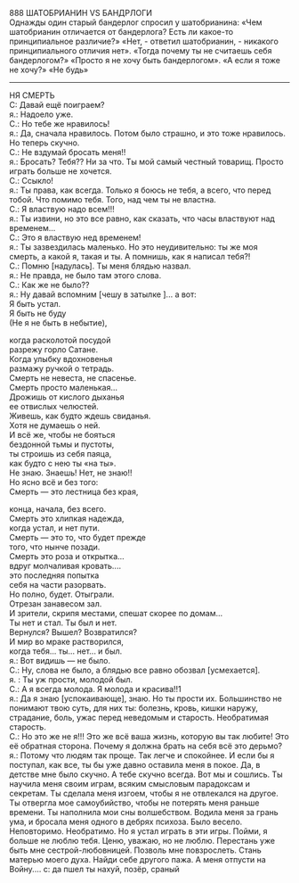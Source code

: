 888
ШАТОБРИАНИН VS БАНДРЛОГИ  
Однажды один старый бандерлог спросил у шатобрианина:
«Чем шатобрианин отличается от бандерлога? Есть ли какое-то принципиальное различие?»
«Нет, - ответил шатобрианин, - никакого принципиального отличия нет».
«Тогда почему ты не считаешь себя бандерлогом?»
«Просто я не хочу быть бандерлогом».
«А если я тоже не хочу?»
«Не будь»

***
НЯ СМЕРТЬ  
С: Давай ещё поиграем?  
я.: Надоело уже.  
С.: Но тебе же нравилось!  
я.: Да, сначала нравилось. Потом было страшно, и это тоже нравилось. Но теперь скучно.  
С.: Не вздумай бросать меня!!  
я.: Бросать? Тебя?? Ни за что. Ты мой самый честный товарищ. Просто играть больше не хочется.  
С.: Ссыкло!  
я.: Ты права, как всегда. Только я боюсь не тебя, а всего, что перед тобой. Что помимо тебя. Того, над чем ты не властна.  
С.: Я властвую надо всем!!!  
я.: Ты извини, но это все равно, как сказать, что часы властвуют над временем...  
С.: Это я властвую нед временем!  
я.: Ты зазвездилась маленько. Но это неудивительно: ты же моя смерть, а какой я, такая и ты. А помнишь, как я написал тебя?!  
С.: Помню [надулась]. Ты меня блядью назвал.  
я.: Не правда, не было там этого слова.  
С.: Как же не было??  
я.: Ну давай вспомним [чешу в затылке ]... а вот:  
Я быть устал.  
Я быть не буду  
(Не я не быть в небытие),

когда расколотой посудой  
разрежу горло Сатане.  
Когда улыбку вдохновенья  
размажу ручкой о тетрадь.  
Смерть не невеста, не спасенье.  
Смерть просто маленькая...  
Дрожишь от кислого дыханья  
ее отвислых челюстей.  
Живешь, как будто ждешь свиданья.  
Хотя не думаешь о ней.  
И всё же, чтобы не бояться  
бездонной тьмы и пустоты,  
ты строишь из себя паяца,  
как будто с нею ты «на ты».  
Не знаю. Знаешь! Нет, не знаю!!  
Но ясно всё и без того:  
Смерть — это лестница без края,  

конца, начала, без всего.  
Смерть это хлипкая надежда,  
когда устал, и нет пути.  
Смерть — это то, что будет прежде  
того, что нынче позади.  
Смерть это роза и открытка...  
вдруг молчаливая кровать....  
это последняя попытка  
себя на части разорвать.  
Но полно, будет. Отыграли.  
Отрезан занавесом зал.  
И зрители, скрипя местами, 
спешат скорее по домам...  
Ты нет и стал. Ты был и нет.  
Вернулся? Вышел? Возвратился?  
И мир во мраке растворился,  
когда тебя... ты... нет... и был.  
я.: Вот видишь — не было.  
С.: Ну, слова не было, а блядью все равно обозвал [усмехается].  
я. : Ты уж прости, молодой был.  
С.: А я всегда молода. Я молода и красива!!1  
я.: Да я знаю [успокаивающе], знаю. Но ты прости их. Большинство не понимают твою суть, для них ты: болезнь, кровь, кишки наружу, страдание, боль, ужас перед неведомым и старость. Необратимая старость.  
С.: Но это же не я!!! Это же всё ваша жизнь, которую вы так любите! Это её обратная сторона. Почему я должна брать на себя всё это дерьмо?  
я.: Потому что людям так проще. Так легче и спокойнее. И если бы я поступал, как все, ты бы уже давно оставила меня в покое. Да, в детстве  мне было скучно. А тебе скучно всегда. Вот мы и сошлись. Ты научила меня своим играм, всяким смысловым парадоксам и секретам. Ты сделала меня изгоем, чтобы я не отвлекался на другое. Ты отвергла мое самоубийство, чтобы не потерять меня раньше времени. Ты наполнила мои сны волшебством. Водила меня за грань ума, и бросала меня одного в дебрях психоза. Было весело. Неповторимо. Необратимо. Но я устал играть в эти игры. Пойми, я больше не люблю тебя. Ценю, уважаю, но не люблю. Перестань уже быть мне сестрой-любовницей. Позволь мне повзрослеть. Стань матерью моего духа. Найди себе другого пажа. А меня отпусти на Войну.…
с: да пшел ты нахуй, позёр, сраный  